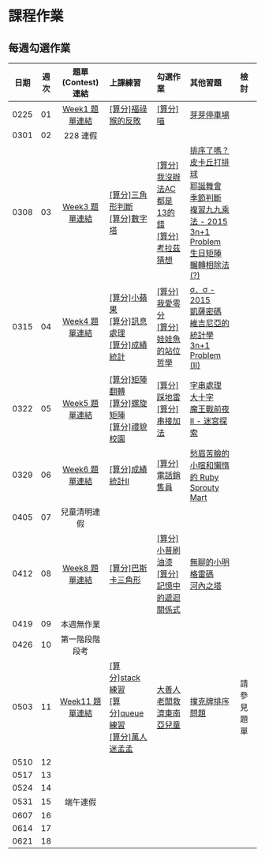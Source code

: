 # 課程作業

## 每週勾選作業

| 日期 | 週次 | 題單 (Contest) 連結 | 上課練習                                               | 勾選作業                                                         | 其他習題 | 檢討                             |
| :--: | :--: | :------: | :----------------------------------------------------- | :--------------------------------------------------------------- | :------- | :------------------------------- |
| 0225 | 01 | [Week1 題單連結][wk1-contest] | [[算分]福祿猴的反敗][sprout-289] | [[算分]喵][sprout-287] | [芽芽停車場][sprout-515] |   |
| 0301 | 02 | 228 連假 | |  |  |   |
| 0308 | 03 | [Week3 題單連結][wk3-contest] | [[算分]三角形判斷][sprout-453] <br> [[算分]數字塔][sprout-564] | [[算分]我沒辦法AC都是13的錯][sprout-398] <br> [[算分]考拉茲猜想][sprout-428] | [排序了嗎？][sprout-776] <br> [皮卡丘打排球][sprout-660] <br> [耶誕舞會][sprout-592] <br> [季節判斷][sprout-189] <br> [複習九九乘法 - 2015][sprout-187] <br> [3n+1 Problem][sprout-201] <br> [生日矩陣][sprout-658] <br> [輾轉相除法(?)][sprout-681] |   |
| 0315 | 04 | [Week4 題單連結][wk4-contest] | [[算分]小蘋果][sprout-448] <br> [[算分]訊息處理][sprout-655] <br> [[算分]成績統計][sprout-207] | [[算分]我愛零分][sprout-264] <br> [[算分]娃娃魚的站位哲學][sprout-407] | [σ．σ - 2015][sprout-190] <br> [凱薩密碼][sprout-198] <br> [維吉尼亞的統計學][sprout-574] <br> [3n+1 Problem (II)][sprout-206] |   |
| 0322 | 05 | [Week5 題單連結][wk5-contest] | [[算分]矩陣翻轉][sprout-617] <br> [[算分]螺旋矩陣][sprout-588] <br> [[算分]禮貌校園][sprout-388] | [[算分]踩地雷][sprout-195] <br> [[算分]串接加法][sprout-1013] | [字串處理][sprout-656] <br> [大十字][sprout-582] <br> [魔王戰前夜 II - 迷宮探索][sprout-316] | |
| 0329 | 06 |  [Week6 題單連結][wk6-contest] | [[算分]成績統計II][sprout-566] | [[算分]電話銷售員][sprout-333] | [愁眉苦臉的小暄和懶惰的 Ruby][sprout-561] <br> [Sprouty Mart][sprout-585] |   |
| 0405 | 07 | 兒童清明連假 |  |  |   | |
| 0412 | 08 | [Week8 題單連結][wk8-contest] | [[算分]巴斯卡三角形][sprout-319] | [[算分]小普刷油漆][sprout-441] <br> [[算分]記憶中的遞迴關係式][sprout-1024] | [無聊的小明][sprout-645] <br> [格雷碼][sprout-1025] <br> [河內之塔][sprout-140]  |  |
| 0419 | 09 | 本週無作業 | |  |  |   |
| 0426 | 10 | 第一階段階段考 | |  |  |   |
| 0503 | 11 | [Week11 題單連結][wk11-contest] | [[算分]stack 練習][sprout-35] <br> [[算分]queue 練習][sprout-36] <br> [[算分]萬人迷孟孟][sprout-766] | [大善人老闆救濟東南亞兒童][sprout-18] | [撲克牌排序問題][sprout-605] | 請參見題單 |
| 0510 | 12 |  | |  |  |   |
| 0517 | 13 |  | |  |  |   |
| 0524 | 14 |  | |  |  |   |
| 0531 | 15 | 端午連假 |  |  |   | |
| 0607 | 16 |  | |  |  |   |
| 0614 | 17 |  | |  |  |   |
| 0621 | 18 |  | |  |  |   |

<!-- Week 1 -->
[wk1-contest]: https://tioj.sprout.tw/contests/2
[sprout-289]: https://tioj.sprout.tw/contests/2/problems/259
[sprout-287]: https://tioj.sprout.tw/contests/2/problems/257
[sprout-515]: https://tioj.sprout.tw/contests/2/problems/515

<!-- Week 3 -->
[wk3-contest]: https://tioj.sprout.tw/contests/6
[sprout-453]: https://tioj.sprout.tw/contests/6/problems/453
[sprout-398]: https://tioj.sprout.tw/contests/6/problems/398
[sprout-776]: https://tioj.sprout.tw/contests/6/problems/776
[sprout-660]: https://tioj.sprout.tw/contests/6/problems/660
[sprout-592]: https://tioj.sprout.tw/contests/6/problems/592
[sprout-189]: https://tioj.sprout.tw/contests/6/problems/189
[sprout-564]: https://tioj.sprout.tw/contests/6/problems/564
[sprout-428]: https://tioj.sprout.tw/contests/6/problems/428
[sprout-187]: https://tioj.sprout.tw/contests/6/problems/187
[sprout-201]: https://tioj.sprout.tw/contests/6/problems/201
[sprout-658]: https://tioj.sprout.tw/contests/6/problems/658
[sprout-681]: https://tioj.sprout.tw/contests/6/problems/681

<!-- Week 4 -->
[wk4-contest]: https://tioj.sprout.tw/contests/12
[sprout-448]: https://tioj.sprout.tw/contests/12/problems/448
[sprout-655]: https://tioj.sprout.tw/contests/12/problems/655
[sprout-264]: https://tioj.sprout.tw/contests/12/problems/264
[sprout-207]: https://tioj.sprout.tw/contests/12/problems/207
[sprout-190]: https://tioj.sprout.tw/contests/12/problems/190
[sprout-198]: https://tioj.sprout.tw/contests/12/problems/198
[sprout-574]: https://tioj.sprout.tw/contests/12/problems/574
[sprout-407]: https://tioj.sprout.tw/contests/12/problems/407
[sprout-206]: https://tioj.sprout.tw/contests/12/problems/206

<!-- Week 5 -->
[wk5-contest]: https://tioj.sprout.tw/contests/14
[sprout-617]: https://tioj.sprout.tw/contests/14/problems/617
[sprout-588]: https://tioj.sprout.tw/contests/14/problems/588
[sprout-195]: https://tioj.sprout.tw/contests/14/problems/195
[sprout-582]: https://tioj.sprout.tw/contests/14/problems/582
[sprout-316]: https://tioj.sprout.tw/contests/14/problems/316
[sprout-388]: https://tioj.sprout.tw/contests/14/problems/388
[sprout-1013]: https://tioj.sprout.tw/contests/14/problems/1013
[sprout-656]: https://tioj.sprout.tw/contests/14/problems/656

<!-- Week 6 -->
[wk6-contest]: https://tioj.sprout.tw/contests/17
[sprout-566]: https://tioj.sprout.tw/contests/17/problems/566
[sprout-333]: https://tioj.sprout.tw/contests/17/problems/333
[sprout-561]: https://tioj.sprout.tw/contests/17/problems/561
[sprout-585]: https://tioj.sprout.tw/contests/17/problems/585

<!-- Week 8 -->
[wk8-contest]: https://tioj.sprout.tw/contests/19
[sprout-319]: https://tioj.sprout.tw/contests/19/problems/319
[sprout-441]: https://tioj.sprout.tw/contests/19/problems/441
[sprout-1024]: https://tioj.sprout.tw/contests/19/problems/1024
[sprout-645]: https://tioj.sprout.tw/contests/19/problems/645
[sprout-1025]: https://tioj.sprout.tw/contests/19/problems/1025
[sprout-140]: https://tioj.sprout.tw/contests/19/problems/140

<!-- Week 11-->
[wk11-contest]: https://tioj.sprout.tw/contests/25
[sprout-35]: https://tioj.sprout.tw/contests/25/problems/35
[sprout-36]: https://tioj.sprout.tw/contests/25/problems/36
[sprout-766]: https://tioj.sprout.tw/contests/25/problems/766
[sprout-18]: https://tioj.sprout.tw/contests/25/problems/18
[sprout-605]: https://tioj.sprout.tw/contests/25/problems/605

